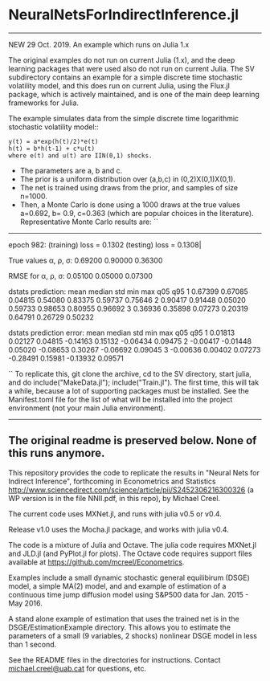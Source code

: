 # NeuralNetsForIndirectInference.jl

-----------------------------------------------------------------------------------------------------------------------------

NEW 29 Oct. 2019. An example which runs on Julia 1.x

The original examples do not run on current Julia (1.x), and the deep learning packages that were used also do not
run on current Julia. The SV subdirectory contains an example for a simple discrete time stochastic volatility model, and this 
does run on current Julia, using the Flux.jl package, which is actively maintained, and is one of the main deep learning frameworks for Julia.

The example simulates data from the simple discrete time logarithmic stochastic volatility model::


    y(t) = a*exp(h(t)/2)*e(t)
    h(t) = b*h(t-1) + c*u(t)
    where e(t) and u(t) are IIN(0,1) shocks.


* The parameters are a, b and c.
* The prior is a uniform distribution over (a,b,c) in (0,2)X(0,1)X(0,1).
* The net is trained using draws from the prior, and samples of size n=1000.
* Then, a Monte Carlo is done using a 1000 draws at the true values a=0.692, b= 0.9, c=0.363 (which are popular choices in the literature). Representative Monte Carlo results are:
``
________________________________________________________________________________________________
epoch  982: (training) loss = 0.1302 (testing) loss = 0.1308| 
 
True values α, ρ, σ: 
     0.69200     0.90000     0.36300
 
RMSE for α, ρ, σ: 
     0.05100     0.05000     0.07300
 
dstats prediction:
                    mean      median         std         min         max         q05         q95
           1     0.67399     0.67085     0.04815     0.54080     0.83375     0.59737     0.75646
           2     0.90417     0.91448     0.05020     0.59733     0.98653     0.80955     0.96692
           3     0.36936     0.35898     0.07273     0.20319     0.64791     0.26729     0.50232
 
dstats prediction error:
                    mean      median         std         min         max         q05         q95
           1     0.01813     0.02127     0.04815    -0.14163     0.15132    -0.06434     0.09475
           2    -0.00417    -0.01448     0.05020    -0.08653     0.30267    -0.06692     0.09045
           3    -0.00636     0.00402     0.07273    -0.28491     0.15981    -0.13932     0.09571


``
To replicate this, git clone the archive, cd to the SV directory, start julia, and do include("MakeData.jl"); include("Train.jl"). The first time, this will tak a while, because a lot of supporting packages must be installed. See the Manifest.toml file for the list of what will be installed into the project environment (not your main Julia environment).


-----------------------------------------------------------------------------------------------------------------------------
The original readme is preserved below. None of this runs anymore.
-----------------------------------------------------------------------------------------------------------------------------

This repository provides the code to replicate the results in "Neural Nets for Indirect Inference", forthcoming in Econometrics and Statistics http://www.sciencedirect.com/science/article/pii/S2452306216300326 (a WP version is in the file NNII.pdf, in this repo), by Michael Creel.

The current code uses MXNet.jl, and runs with julia v0.5 or v0.4.

Release v1.0 uses the Mocha.jl package, and works with julia v0.4.

The code is a mixture of Julia and Octave. The julia code requires MXNet.jl and JLD.jl (and PyPlot.jl for plots). The Octave code requires support files available at https://github.com/mcreel/Econometrics.

Examples include a small dynamic stochastic general equilibirum (DSGE) model, a simple MA(2) model, and and example of estimation of a continuous time jump diffusion model using S&P500 data for Jan. 2015 - May 2016.

A stand alone example of estimation that uses the trained net is in the DSGE/EstimationExample directory. This allows you to estimate the parameters of a small (9 variables, 2 shocks) nonlinear DSGE model in less than 1 second. 

See the README files in the directories for instructions. Contact michael.creel@uab.cat for questions, etc.
